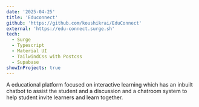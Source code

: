 ```yaml
---
date: '2025-04-25'
title: 'Educonnect'
github: 'https://github.com/koushikrai/EduConnect'
external: 'https://edu-connect.surge.sh'
tech:
  - Surge
  - Typescript
  - Material UI
  - TailwindCss with Postcss
  - Supabase
showInProjects: true 
---
```


A educational platform focused on interactive learning which has an inbuilt chatbot to assist the student and a discussion and a chatroom system to help student invite learners and learn together.
